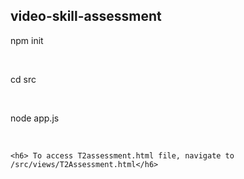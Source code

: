 <html>
  <head>
  </head>
  <body>
    <h2>video-skill-assessment</h2>
    <p>npm init</p><br/>
    <p> cd src</p> <br/>
    <p> node app.js </p><br />
    
    <h6> To access T2assessment.html file, navigate to /src/views/T2Assessment.html</h6>
  </body>
</html>
